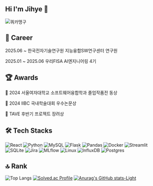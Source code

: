 ## Hi I'm Jihye 👋

![쿼카맹구](https://i.imgur.com/iPsga7f.jpeg)

## 🧩 Career
2025.06 ~ 한국전자기술연구원 지능융합SW연구센터 연구원

2025.01 ~ 2025.06 우리FISA AI엔지니어링 4기


## 🏆 Awards
🥉 2024 서울여자대학교 소프트웨어융합학과 졸업작품전 동상

🥇 2024 IIBC 국내학술대회 우수논문상

🥉 TAVE 후반기 프로젝트 장려상


## 🛠️ Tech Stacks
![React](https://img.shields.io/badge/react-%2320232a.svg?style=for-the-badge&logo=react&logoColor=%2361DAFB) ![Python](https://img.shields.io/badge/python-000000.svg?&style=for-the-badge&logo=python&logoColor=F7DF1E) ![MySQL](https://img.shields.io/badge/mysql-00618A.svg?style=for-the-badge&logo=mysql&logoColor=white) ![Flask](https://img.shields.io/badge/flask-444444.svg?style=for-the-badge&logo=flask&logoColor=white) ![Pandas](https://img.shields.io/badge/pandas-8A4182.svg?style=for-the-badge&logo=pandas&logoColor=white) ![Docker](https://img.shields.io/badge/docker-2496ED.svg?style=for-the-badge&logo=docker&logoColor=white) ![Streamlit](https://img.shields.io/badge/Streamlit-FF5C5C.svg?style=for-the-badge&logo=streamlit&logoColor=white) ![SQLite](https://img.shields.io/badge/sqlite-003B57.svg?style=for-the-badge&logo=sqlite&logoColor=white) ![Jira](https://img.shields.io/badge/jira-0052CC.svg?style=for-the-badge&logo=jira&logoColor=white) ![MLflow](https://img.shields.io/badge/mlflow-00C2A8.svg?style=for-the-badge&logo=mlflow&logoColor=white) ![Linux](https://img.shields.io/badge/Linux-FCC624?style=for-the-badge&logo=linux&logoColor=black) ![InfluxDB](https://img.shields.io/badge/InfluxDB-22ADF6?style=for-the-badge&logo=InfluxDB&logoColor=white) ![Postgres](https://img.shields.io/badge/postgres-49021F?style=for-the-badge&logo=postgresql&logoColor=white)


## 🔝 Rank
![Top Langs](https://github-readme-stats.vercel.app/api/top-langs/?username=jihyee0e&layout=compact)
[![Solved.ac Profile](http://mazassumnida.wtf/api/generate_badge?boj=jihye0e)](https://solved.ac/jihye0e)
[![Anurag's GitHub stats-Light](https://github-readme-stats.vercel.app/api?username=jihyee0e&show_icons=true&theme=default#gh-light-mode-only)](https://github.com/anuraghazra/github-readme-stats#gh-light-mode-only)

